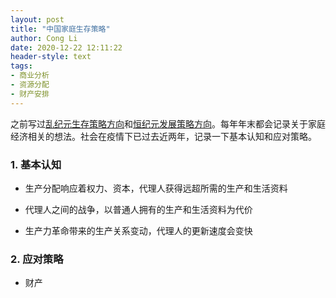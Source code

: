 ```yaml
---
layout: post
title: "中国家庭生存策略"
author: Cong Li
date: 2020-12-22 12:11:22
header-style: text
tags:
- 商业分析
- 资源分配
- 财产安排
---
```

之前写过[乱纪元生存策略方向](https://www.congli.pw/2020/05/15/chaos-moment-survive-gossip/)和[恒纪元发展策略方向](https://www.congli.pw/2020/10/11/life-development-gossip/)。每年年末都会记录关于家庭经济相关的想法。社会在疫情下已过去近两年，记录一下基本认知和应对策略。

### 1. 基本认知

- 生产分配响应着权力、资本，代理人获得远超所需的生产和生活资料

- 代理人之间的战争，以普通人拥有的生产和生活资料为代价

- 生产力革命带来的生产关系变动，代理人的更新速度会变快


### 2. 应对策略

- 财产
